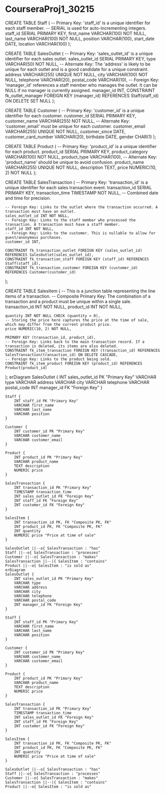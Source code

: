 # CourseraProj1_30215
CREATE TABLE Staff (
    -- Primary Key: 'staff_id' is a unique identifier for each staff member.
    -- SERIAL is used for auto-incrementing integers.
    staff_id SERIAL PRIMARY KEY,
    first_name VARCHAR(100) NOT NULL,
    last_name VARCHAR(100) NOT NULL,
    position VARCHAR(100),
    start_date DATE,
    location VARCHAR(100)
);

CREATE TABLE SalesOutlet (
    -- Primary Key: 'sales_outlet_id' is a unique identifier for each sales outlet.
    sales_outlet_id SERIAL PRIMARY KEY,
    type VARCHAR(50) NOT NULL,
    -- Alternate Key: The 'address' is likely to be unique for each outlet and is a good candidate for a unique constraint.
    address VARCHAR(255) UNIQUE NOT NULL,
    city VARCHAR(100) NOT NULL,
    telephone VARCHAR(20),
    postal_code VARCHAR(10),
    -- Foreign Key: 'manager_id' references a staff member who manages the outlet. It can be NULL if no manager is currently assigned.
    manager_id INT,
    CONSTRAINT fk_outlet_manager FOREIGN KEY (manager_id) REFERENCES Staff(staff_id) ON DELETE SET NULL
);

CREATE TABLE Customer (
    -- Primary Key: 'customer_id' is a unique identifier for each customer.
    customer_id SERIAL PRIMARY KEY,
    customer_name VARCHAR(255) NOT NULL,
    -- Alternate Key: 'customer_email' must be unique for each customer.
    customer_email VARCHAR(255) UNIQUE NOT NULL,
    customer_since DATE,
    customer_card_number VARCHAR(20),
    birthdate DATE,
    gender CHAR(1)
);

CREATE TABLE Product (
    -- Primary Key: 'product_id' is a unique identifier for each product.
    product_id SERIAL PRIMARY KEY,
    product_category VARCHAR(100) NOT NULL,
    product_type VARCHAR(100),
    -- Alternate Key: 'product_name' should be unique to avoid confusion.
    product_name VARCHAR(255) UNIQUE NOT NULL,
    description TEXT,
    price NUMERIC(10, 2) NOT NULL
);

CREATE TABLE SalesTransaction (
    -- Primary Key: 'transaction_id' is a unique identifier for each sales transaction event.
    transaction_id SERIAL PRIMARY KEY,
    transaction_time TIMESTAMP NOT NULL, -- Combined date and time for precision.

    -- Foreign Key: Links to the outlet where the transaction occurred. A transaction must have an outlet.
    sales_outlet_id INT NOT NULL,
    -- Foreign Key: Links to the staff member who processed the transaction. A transaction must have a staff member.
    staff_id INT NOT NULL,
    -- Foreign Key: Links to the customer. This is nullable to allow for guest/anonymous purchases.
    customer_id INT,

    CONSTRAINT fk_transaction_outlet FOREIGN KEY (sales_outlet_id) REFERENCES SalesOutlet(sales_outlet_id),
    CONSTRAINT fk_transaction_staff FOREIGN KEY (staff_id) REFERENCES Staff(staff_id),
    CONSTRAINT fk_transaction_customer FOREIGN KEY (customer_id) REFERENCES Customer(customer_id)
);

CREATE TABLE SalesItem (
    -- This is a junction table representing the line items of a transaction.
    -- Composite Primary Key: The combination of a transaction and a product must be unique within a single sale.
    transaction_id INT NOT NULL,
    product_id INT NOT NULL,

    quantity INT NOT NULL CHECK (quantity > 0),
    -- Storing the price here captures the price at the time of sale, which may differ from the current product price.
    price NUMERIC(10, 2) NOT NULL,

    PRIMARY KEY (transaction_id, product_id),
    -- Foreign Key: Links back to the main transaction record. If a transaction is deleted, its items are also deleted.
    CONSTRAINT fk_item_transaction FOREIGN KEY (transaction_id) REFERENCES SalesTransaction(transaction_id) ON DELETE CASCADE,
    -- Foreign Key: Links to the product being sold.
    CONSTRAINT fk_item_product FOREIGN KEY (product_id) REFERENCES Product(product_id)
);
erDiagram
    SalesOutlet {
        INT sales_outlet_id PK "Primary Key"
        VARCHAR type
        VARCHAR address
        VARCHAR city
        VARCHAR telephone
        VARCHAR postal_code
        INT manager_id FK "Foreign Key"
    }

    Staff {
        INT staff_id PK "Primary Key"
        VARCHAR first_name
        VARCHAR last_name
        VARCHAR position
    }

    Customer {
        INT customer_id PK "Primary Key"
        VARCHAR customer_name
        VARCHAR customer_email
    }

    Product {
        INT product_id PK "Primary Key"
        VARCHAR product_name
        TEXT description
        NUMERIC price
    }

    SalesTransaction {
        INT transaction_id PK "Primary Key"
        TIMESTAMP transaction_time
        INT sales_outlet_id FK "Foreign Key"
        INT staff_id FK "Foreign Key"
        INT customer_id FK "Foreign Key"
    }

    SalesItem {
        INT transaction_id PK, FK "Composite PK, FK"
        INT product_id PK, FK "Composite PK, FK"
        INT quantity
        NUMERIC price "Price at time of sale"
    }

    SalesOutlet ||--o{ SalesTransaction : "has"
    Staff ||--o{ SalesTransaction : "processes"
    Customer ||--o{ SalesTransaction : "makes"
    SalesTransaction ||--|{ SalesItem : "contains"
    Product ||--o{ SalesItem : "is sold as"
    erDiagram
    SalesOutlet {
        INT sales_outlet_id PK "Primary Key"
        VARCHAR type
        VARCHAR address
        VARCHAR city
        VARCHAR telephone
        VARCHAR postal_code
        INT manager_id FK "Foreign Key"
    }

    Staff {
        INT staff_id PK "Primary Key"
        VARCHAR first_name
        VARCHAR last_name
        VARCHAR position
    }

    Customer {
        INT customer_id PK "Primary Key"
        VARCHAR customer_name
        VARCHAR customer_email
    }

    Product {
        INT product_id PK "Primary Key"
        VARCHAR product_name
        TEXT description
        NUMERIC price
    }

    SalesTransaction {
        INT transaction_id PK "Primary Key"
        TIMESTAMP transaction_time
        INT sales_outlet_id FK "Foreign Key"
        INT staff_id FK "Foreign Key"
        INT customer_id FK "Foreign Key"
    }

    SalesItem {
        INT transaction_id PK, FK "Composite PK, FK"
        INT product_id PK, FK "Composite PK, FK"
        INT quantity
        NUMERIC price "Price at time of sale"
    }

    SalesOutlet ||--o{ SalesTransaction : "has"
    Staff ||--o{ SalesTransaction : "processes"
    Customer ||--o{ SalesTransaction : "makes"
    SalesTransaction ||--|{ SalesItem : "contains"
    Product ||--o{ SalesItem : "is sold as"

